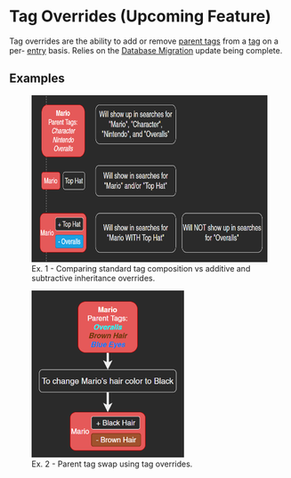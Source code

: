 # Tag Overrides (Upcoming Feature)

Tag overrides are the ability to add or remove [parent tags](/doc/library/tag.md#subtags) from a [tag](/doc/library/tag.md) on a per- [entry](/doc/library/entry.md) basis. Relies on the [Database Migration](/doc/updates/db_migration.md) update being complete.

## Examples

<figure>
  <img src="../assets/tag_override_ex-1.png" alt="Example 1" height="300">
  <figcaption>Ex. 1 - Comparing standard tag composition vs additive and subtractive inheritance overrides.</figcaption>
</figure>

<figure>
  <img src="../assets/tag_override_ex-2.png" alt="Example 2" height="300">

  <figcaption>Ex. 2 - Parent tag swap using tag overrides.</figcaption>
</figure>
